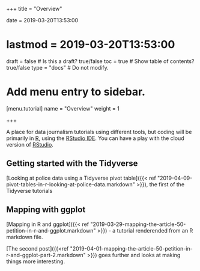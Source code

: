 +++
title = "Overview"

date = 2019-03-20T13:53:00
# lastmod = 2019-03-20T13:53:00

draft = false  # Is this a draft? true/false
toc = true  # Show table of contents? true/false
type = "docs"  # Do not modify.

# Add menu entry to sidebar.
[menu.tutorial]
  name = "Overview"
  weight = 1



+++

A place for data journalism tutorials using different tools, but coding will be primarily in [R](https://www.r-project.org/), using the [RStudio IDE](https://www.rstudio.com/products/rstudio/download/). You can have a play with the cloud version of [RStudio](https://www.rstudio.cloud).

## Getting started with the Tidyverse
[Looking at police data using a Tidyverse pivot table]({{< ref "2019-04-09-pivot-tables-in-r-looking-at-police-data.markdown" >}}), the first of the Tidyverse tutorials 

## Mapping with ggplot
[Mapping in R and ggplot]({{< ref "2019-03-29-mapping-the-article-50-petition-in-r-and-ggplot.markdown" >}}) - a tutorial renderended from an R markdown file. 

[The second post]({{<ref "2019-04-01-mapping-the-article-50-petition-in-r-and-ggplot-part-2.markdown" >}}) goes further and looks at making things more interesting.

